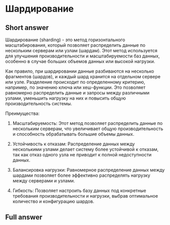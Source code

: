 
# Шардирование

## Short answer

Шардирование (sharding) - это метод горизонтального масштабирования, который позволяет распределить данные по нескольким серверам или узлам (шардам). Этот метод используется для улучшения производительности и масштабируемости баз данных, особенно в случае больших объемов данных или высокой нагрузки.

Как правило, при шардировании данные разбиваются на несколько фрагментов (шардов), и каждый шард хранится на отдельном сервере или узле. Разделение происходит по определенному критерию, например, по значению ключа или хеш-функции. Это позволяет равномерно распределить данные и запросы между различными узлами, уменьшить нагрузку на них и повысить общую производительность системы.

Преимущества:

1. Масштабируемость: Этот метод позволяет распределить данные по нескольким серверам, что увеличивает общую производительность и способность обрабатывать большие объемы данных.

2. Устойчивость к отказам: Распределение данных между несколькими узлами делает систему более устойчивой к отказам, так как отказ одного узла не приводит к полной недоступности данных.

3. Балансировка нагрузки: Равномерное распределение данных между шардами позволяет более эффективно распределять нагрузку между серверами и узлами.

4. Гибкость: Позволяет настроить базу данных под конкретные требования производительности и нагрузки, выбрав оптимальное количество и конфигурацию шардов.

## Full answer